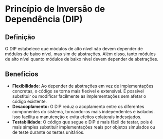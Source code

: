 # Princípio de Inversão de Dependência (DIP)

## Definição

O DIP estabelece que módulos de alto nível não devem depender de módulos de baixo nível, mas sim de abstrações. Além disso, tanto módulos de alto nível quanto módulos de baixo nível devem depender de abstrações.

## Benefícios

- **Flexibilidade:** Ao depender de abstrações em vez de implementações concretas, o código se torna mais flexível e extensível. É possível substituir ou modificar facilmente as implementações sem afetar o código existente.
- **Desacoplamento:** O DIP reduz o acoplamento entre os diferentes componentes do sistema, tornando-os mais independentes e isolados. Isso facilita a manutenção e evita efeitos colaterais indesejados.
- **Testabilidade:** O código que segue o DIP é mais fácil de testar, pois é mais simples substituir implementações reais por objetos simulados ou de teste durante os testes unitários.
